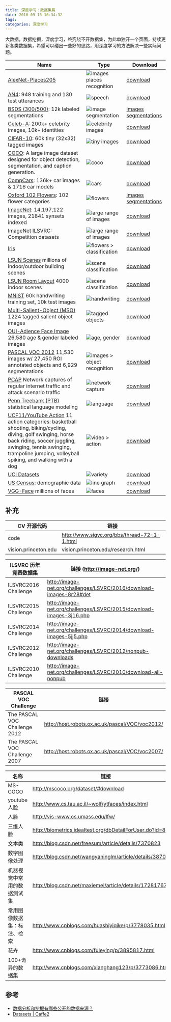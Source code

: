```yaml
---
title: 深度学习：数据集篇
date: 2016-09-13 16:34:32
tags:
categories: 深度学习
---
```

大数据，数据挖掘，深度学习，终究绕不开数据集，为此单独开一个页面，持续更新各类数据集，希望可以碰出一些好的思路，用深度学习的方法解决一些实际问题。

<!-- ![](http://static.mindcont.com/blog/images/ubuntu/princeton.jpg) -->

<table>
  <thead>
    <tr>
      <th>Name</th>
      <th>Type</th>
      <th>Download</th>
    </tr>
  </thead>
  <tbody>
    <tr>
      <td><a href="http://places.csail.mit.edu/index.html">AlexNet-Places205</a></td>
      <td><img src="https://caffe2.ai/static/images/boathouse.png" alt="images places recognition" /></td>
      <td><a href="http://places.csail.mit.edu/model/placesCNN_upgraded.tar.gz">download</a></td>
    </tr>
    <tr>
      <td><a href="http://www.speech.cs.cmu.edu/databases/an4/">AN4</a>: 948 training and 130 test utterances</td>
      <td><img src="https://caffe2.ai/static/images/landing-audio.png" alt="speech" /></td>
      <td><a href="http://www.speech.cs.cmu.edu/databases/an4/an4_raw.bigendian.tar.gz">download</a></td>
    </tr>
    <tr>
      <td><a href="https://www2.eecs.berkeley.edu/Research/Projects/CS/vision/bsds/">BSDS (300/500)</a>: 12k labeled segmentations</td>
      <td><img src="https://caffe2.ai/static/images/wolf.jpg" alt="image segmentation" /></td>
      <td><a href="https://www2.eecs.berkeley.edu/Research/Projects/CS/vision/bsds/BSDS300-images.tgz"> images</a> <a href="https://www2.eecs.berkeley.edu/Research/Projects/CS/vision/bsds/BSDS300-human.tgz"> segmentations</a></td>
    </tr>
    <tr>
      <td><a href="http://mmlab.ie.cuhk.edu.hk/projects/CelebA.html">Celeb-A</a>: 200k+ celebrity images, 10k+ identities</td>
      <td><img src="https://caffe2.ai/static/images/celebrity.png" alt="celebrity images" /></td>
      <td><a href="https://www.dropbox.com/sh/8oqt9vytwxb3s4r/AAB06FXaQRUNtjW9ntaoPGvCa?dl=0">download</a></td>
    </tr>
    <tr>
      <td><a href="https://www.cs.toronto.edu/~kriz/cifar.html">CIFAR-10</a>: 60k tiny (32x32) tagged images</td>
      <td><img src="https://caffe2.ai/static/images/cifar-tiny.png" alt="tiny images" /></td>
      <td><a href="https://www.cs.toronto.edu/~kriz/cifar.html">download</a></td>
    </tr>
    <tr>
      <td><a href="http://mscoco.org/dataset/">COCO</a>: A large image dataset designed for object detection, segmentation, and caption generation.</td>
      <td><img src="https://caffe2.ai/static/images/coco.png" alt="coco" /></td>
      <td><a href="http://mscoco.org/dataset/#download">download</a></td>
    </tr>
    <tr>
      <td><a href="http://mmlab.ie.cuhk.edu.hk/datasets/comp_cars/index.html">CompCars</a>: 136k+ car images &amp; 1716 car models</td>
      <td><img src="https://caffe2.ai/static/images/cars.png" alt="cars" /></td>
      <td><a href="http://mmlab.ie.cuhk.edu.hk/datasets/comp_cars/index.html">download</a></td>
    </tr>
    <tr>
      <td><a href="http://www.robots.ox.ac.uk/~vgg/data/flowers/102/index.html">Oxford 102 Flowers</a>: 102 flower categories</td>
      <td><img src="https://caffe2.ai/static/images/flowers.png" alt="flowers" /></td>
      <td><a href="http://www.robots.ox.ac.uk/~vgg/data/flowers/102/102flowers.tgz"> images</a> <a href="http://www.robots.ox.ac.uk/~vgg/data/flowers/102/102segmentations.tgz"> segmentations</a></td>
    </tr>
    <tr>
      <td><a href="http://image-net.org/">ImageNet</a>: 14,197,122 images, 21841 synsets indexed</td>
      <td><img src="https://caffe2.ai/static/images/imagenet.jpg" alt="large range of images" /></td>
      <td><a href="http://image-net.org/download">download</a></td>
    </tr>
    <tr>
      <td><a href="http://www.image-net.org/challenges/LSVRC/">ImageNet ILSVRC</a>: Competition datasets</td>
      <td><img src="https://caffe2.ai/static/images/imagenet.jpg" alt="large range of images" /></td>
      <td><a href="http://www.image-net.org/challenges/LSVRC/">download</a></td>
    </tr>
    <tr>
      <td><a href="https://en.wikipedia.org/wiki/Iris_flower_data_set">Iris</a></td>
      <td><img src="https://caffe2.ai/static/images/iris.jpg" alt="flowers &gt; classification" /></td>
      <td><a href="https://en.wikipedia.org/wiki/Iris_flower_data_set">download</a></td>
    </tr>
    <tr>
      <td><a href="http://lsun.cs.princeton.edu/2016/">LSUN Scenes</a> millions of indoor/outdoor building scenes</td>
      <td><img src="https://caffe2.ai/static/images/kitchen.jpg" alt="scene classification" /></td>
      <td><a href="https://github.com/fyu/lsun/blob/master/download.py">download</a></td>
    </tr>
    <tr>
      <td><a href="http://lsun.cs.princeton.edu/2016/">LSUN Room Layout</a> 4000 indoor scenes</td>
      <td><img src="https://caffe2.ai/static/images/layout.png" alt="scene classification" /></td>
      <td><a href="https://github.com/fyu/lsun/blob/master/download.py">download</a></td>
    </tr>
    <tr>
      <td><a href="http://yann.lecun.com/exdb/mnist/">MNIST</a> 60k handwriting training set, 10k test images</td>
      <td><img src="https://caffe2.ai/static/images/mnist.png" alt="handwriting" /></td>
      <td><a href="http://yann.lecun.com/exdb/mnist/">download</a></td>
    </tr>
    <tr>
      <td><a href="http://cs-people.bu.edu/jmzhang/sos.html">Multi-Salient-Object (MSO)</a> 1224 tagged salient object images</td>
      <td><img src="https://caffe2.ai/static/images/mso.png" alt="tagged objects" /></td>
      <td><a href="http://www.cs.bu.edu/groups/ivc/data/SOS/MSO.zip">download</a></td>
    </tr>
    <tr>
      <td><a href="http://www.openu.ac.il/home/hassner/Adience/data.html#agegender">OUI-Adience Face Image</a> 26,580 age &amp; gender labeled images</td>
      <td><img src="https://caffe2.ai/static/images/age.png" alt="age, gender" /></td>
      <td><a href="http://www.openu.ac.il/home/hassner/Adience/data.html#agegender">download</a></td>
    </tr>
    <tr>
      <td><a href="http://host.robots.ox.ac.uk/pascal/VOC/">PASCAL VOC 2012</a> 11,530 images w/ 27,450 ROI annotated objects and 6,929 segmentations</td>
      <td><img src="https://caffe2.ai/static/images/voc.png" alt="images &gt; object recognition" /></td>
      <td><a href="http://host.robots.ox.ac.uk/pascal/VOC/">download</a></td>
    </tr>
    <tr>
      <td><a href="http://www.netresec.com/?page=PcapFiles">PCAP</a> Network captures of regular internet traffic and attack scenario traffic</td>
      <td><img src="https://caffe2.ai/static/images/defcon.jpg" alt="network capture" /></td>
      <td><a href="http://www.netresec.com/?page=PcapFiles">download</a></td>
    </tr>
    <tr>
      <td><a href="http://www.fit.vutbr.cz/~imikolov/rnnlm/">Penn Treebank (PTB)</a> statistical language modeling</td>
      <td><img src="https://caffe2.ai/static/images/landing-audio.png" alt="language" /></td>
      <td><a href="http://www.fit.vutbr.cz/~imikolov/rnnlm/simple-examples.tgz">download</a></td>
    </tr>
    <tr>
      <td><a href="http://crcv.ucf.edu/data/UCF_YouTube_Action.php">UCF11/YouTube Action</a> 11 action categories: basketball shooting, biking/cycling, diving, golf swinging, horse back riding, soccer juggling, swinging, tennis swinging, trampoline jumping, volleyball spiking, and walking with a dog</td>
      <td><img src="https://caffe2.ai/static/images/action.jpg" alt="video &gt; action" /></td>
      <td><a href="http://crcv.ucf.edu/data/UCF_YouTube_Action.php">download</a></td>
    </tr>
    <tr>
      <td><a href="https://archive.ics.uci.edu/ml/datasets.html">UCI Datasets</a></td>
      <td><img src="https://caffe2.ai/static/images/caffe2variety.png" alt="variety" /></td>
      <td><a href="https://archive.ics.uci.edu/ml/datasets.html">download</a></td>
    </tr>
    <tr>
      <td><a href="https://catalog.data.gov/dataset">US Census</a>: demographic data</td>
      <td><img src="https://caffe2.ai/static/images/linegraph.png" alt="line graph" /></td>
      <td><a href="https://catalog.data.gov/dataset">download</a></td>
    </tr>
    <tr>
      <td><a href="http://www.robots.ox.ac.uk/~vgg/software/vgg_face/">VGG-Face</a> millions of faces</td>
      <td><img src="https://caffe2.ai/static/images/faces.jpg" alt="faces" /></td>
      <td><a href="http://www.robots.ox.ac.uk/~vgg/software/vgg_face/src/vgg_face_caffe.tar.gz">download</a></td>
    </tr>
  </tbody>
</table>

## 补充
|CV 开源代码|链接|
|---|---|
|code| http://www.sigvc.org/bbs/thread-72-1-1.html|
|vision.princeton.edu|vision.princeton.edu/research.html|

|ILSVRC 历年竞赛数据集|链接 (http://image-net.org/)|
|---|---|
|ILSVRC2016 Challenge|http://image-net.org/challenges/LSVRC/2016/download-images-8r28#det|
|ILSVRC2015 Challenge|http://image-net.org/challenges/LSVRC/2015/download-images-3j16.php|
|ILSVRC2014 Challenge|http://image-net.org/challenges/LSVRC/2014/download-images-5jj5.php|
|ILSVRC2012 Challenge|http://image-net.org/challenges/LSVRC/2012/nonpub-downloads|
|ILSVRC2010 Challenge|http://image-net.org/challenges/LSVRC/2010/download-all-nonpub|

|PASCAL VOC Challenge|链接|
|---|---|
|The PASCAL VOC Challenge 2012|http://host.robots.ox.ac.uk/pascal/VOC/voc2012/|
|The PASCAL VOC Challenge 2007|http://host.robots.ox.ac.uk/pascal/VOC/voc2007/|

|名称|链接|
|---|---|
|MS-COCO|http://mscoco.org/dataset/#download|
|youtube人脸|http://www.cs.tau.ac.il/~wolf/ytfaces/index.html|
|人脸|http://vis-www.cs.umass.edu/lfw/|
|三维人脸|http://biometrics.idealtest.org/dbDetailForUser.do?id=8|
|文本类|http://blog.csdn.net/freesum/article/details/7370823|
|数字图像处理|http://blog.csdn.net/wangyaninglm/article/details/38707257|
|机器视觉中常用的数据测试集|http://blog.csdn.net/maxiemei/article/details/17281767|
|常用图像数据集：标注、检索|http://www.cnblogs.com/huashiyiqike/p/3778035.html|
|花卉|http://www.cnblogs.com/fuleying/p/3895817.html|
|100+诡异的数据集|http://www.cnblogs.com/xianghang123/p/3773086.html|

## 参考

* [数据分析和挖掘有哪些公开的数据来源？](https://www.zhihu.com/question/19969760)
* [Datasets | Caffe2](https://caffe2.ai/docs/datasets.html)
